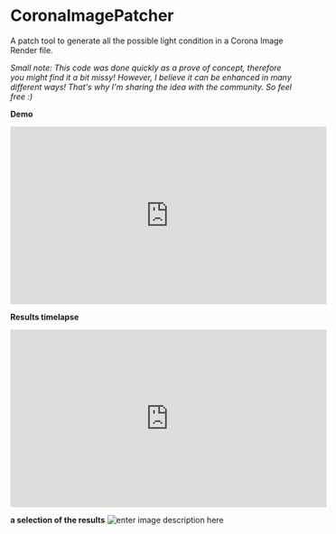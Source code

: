 # CoronaImagePatcher
A patch tool to generate all the possible light condition in a Corona Image Render file.

*Small note: This code was done quickly as a prove of concept, therefore you might find it a bit missy! However, I believe it can be enhanced in many different ways! That's why I'm sharing the idea with the community. So feel free :)*

**Demo**
<iframe width="560" height="315" src="https://www.youtube.com/embed/iLX8PxoYfDc" frameborder="0" allow="accelerometer; autoplay; encrypted-media; gyroscope; picture-in-picture" allowfullscreen></iframe>

**Results timelapse**
<iframe width="560" height="315" src="https://www.youtube.com/embed/Bub4yPwnGWE" frameborder="0" allow="accelerometer; autoplay; encrypted-media; gyroscope; picture-in-picture" allowfullscreen></iframe>

**a selection of the results**
![enter image description here](https://i.imgur.com/4jPMZ7g.jpg)
